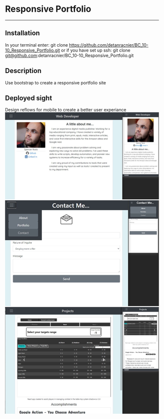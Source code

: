 # Responsive Portfolio
* * *
## Installation
In your terminal enter:
git clone https://github.com/detanracnier/BC_10-10_Responsive_Portfolio.git
or if you have set up ssh:
git clone git@github.com:detanracnier/BC_10-10_Responsive_Portfolio.git

## Description
Use bootstrap to create a responsive portfolio site

## Deployed sight
Design reflows for mobile to create a better user experiance
![screenshot of deployed web page](./images/readme_images/about_me_sxs.jpg)
![screenshot of deployed web page](./images/readme_images/contact_me_sxs.jpg)
![screenshot of deployed web page](./images/readme_images/portfolio_sxs.jpg)
